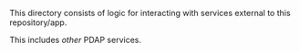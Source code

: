 This directory consists of logic for interacting with services external to this repository/app.

This includes *other* PDAP services.
